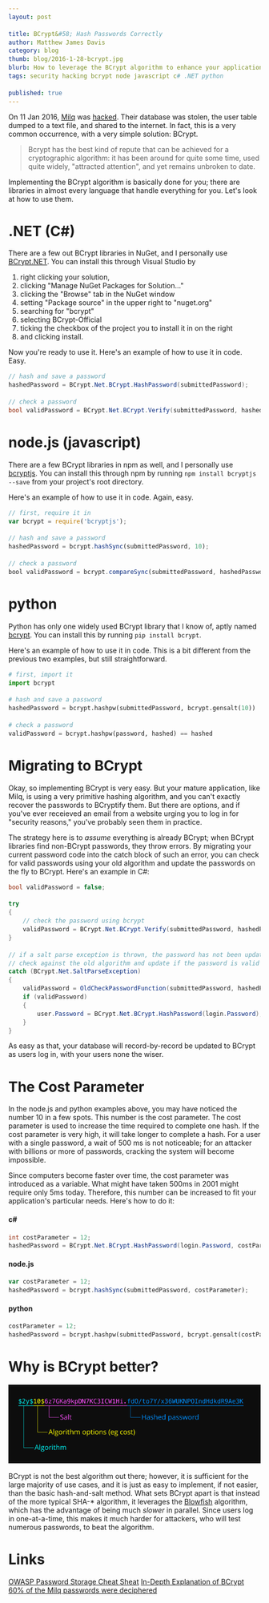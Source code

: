 ```yaml
---
layout: post

title: BCrypt&#58; Hash Passwords Correctly
author: Matthew James Davis
category: blog
thumb: blog/2016-1-28-bcrypt.jpg
blurb: How to leverage the BCrypt algorithm to enhance your application's security
tags: security hacking bcrypt node javascript c# .NET python

published: true
---
```

On 11 Jan 2016, [Milq](http://www.milq.com) was [hacked](https://twitter.com/data_siph0n/status/686070270419931136). Their database was stolen, the user table dumped to a text file, and shared to the internet. In fact, this is a very common occurrence, with a very simple solution: BCrypt. 

> Bcrypt has the best kind of repute that can be achieved for a cryptographic algorithm: it has been around for quite some time, used quite widely, "attracted attention", and yet remains unbroken to date.

Implementing the BCrypt algorithm is basically done for you; there are libraries in almost every language that handle everything for you. Let's look at how to use them.

# .NET (C#)

There are a few out BCrypt libraries in NuGet, and I personally use [BCrypt.NET](https://www.nuget.org/packages/BCrypt-Official/). You can install this through Visual Studio by

1. right clicking your solution,
2. clicking "Manage NuGet Packages for Solution..."
3. clicking the "Browse" tab in the NuGet window
4. setting "Package source" in the upper right to "nuget.org"
5. searching for "bcrypt"
6. selecting BCrypt-Official
7. ticking the checkbox of the project you to install it in on the right
8. and clicking install.

Now you're ready to use it. Here's an example of how to use it in code. Easy.

```csharp
// hash and save a password
hashedPassword = BCrypt.Net.BCrypt.HashPassword(submittedPassword);

// check a password
bool validPassword = BCrypt.Net.BCrypt.Verify(submittedPassword, hashedPassword);
```

# node.js (javascript)

There are a few BCrypt libraries in npm as well, and I personally use [bcryptjs](https://www.npmjs.com/package/bcryptjs). You can install this through npm by running `npm install bcryptjs --save` from your project's root directory. 

Here's an example of how to use it in code. Again, easy.

```javascript
// first, require it in
var bcrypt = require('bcryptjs');

// hash and save a password
hashedPassword = bcrypt.hashSync(submittedPassword, 10);

// check a password
bool validPassword = bcrypt.compareSync(submittedPassword, hashedPassword)
```

# python

Python has only one widely used BCrypt library that I know of, aptly named [bcrypt](https://pypi.python.org/pypi/bcrypt/2.0.0). You can install this by running `pip install bcrypt`.

Here's an example of how to use it in code. This is a bit different from the previous two examples, but still straightforward.

```python
# first, import it
import bcrypt

# hash and save a password
hashedPassword = bcrypt.hashpw(submittedPassword, bcrypt.gensalt(10))

# check a password
validPassword = bcrypt.hashpw(password, hashed) == hashed
```

# Migrating to BCrypt
Okay, so implementing BCrypt is very easy. But your mature application, like Milq, is using a very primitive hashing algorithm, and you can't exactly recover the passwords to BCryptify them. But there are options, and if you've ever receieved an email from a website urging you to log in for "security reasons," you've probably seen them in practice.

The strategy here is to *assume* everything is already BCrypt; when BCrypt libraries find non-BCrypt passwords, they throw errors. By migrating your current password code into the catch block of such an error, you can check for valid passwords using your old algorithm and update the passwords on the fly to BCrypt. Here's an example in C#:

```csharp
bool validPassword = false;

try
{
	// check the password using bcrypt
    validPassword = BCrypt.Net.BCrypt.Verify(submittedPassword, hashedPassword);
}

// if a salt parse exception is thrown, the password has not been updated
// check against the old algorithm and update if the password is valid
catch (BCrypt.Net.SaltParseException)
{
    validPassword = OldCheckPasswordFunction(submittedPassword, hashedPassword))
    if (validPassword) 
    {
        user.Password = BCrypt.Net.BCrypt.HashPassword(login.Password);
    }
}
```

As easy as that, your database will record-by-record be updated to BCrypt as users log in, with your users none the wiser.

# The Cost Parameter

In the node.js and python examples above, you may have noticed the number 10 in a few spots. This number is the cost parameter. The cost parameter is used to increase the time required to complete one hash. If the cost parameter is very high, it will take longer to complete a hash. For a user with a single password, a wait of 500 ms is not noticeable; for an attacker with billions or more of passwords, cracking the system will become impossible. 

Since computers become faster over time, the cost parameter was introduced as a variable. What might have taken 500ms in 2001 might require only 5ms today. Therefore, this number can be increased to fit your application's particular needs. Here's how to do it:

#### c\# 
```csharp
int costParameter = 12;
hashedPassword = BCrypt.Net.BCrypt.HashPassword(login.Password, costParameter);
```

#### node.js
```javascript
var costParameter = 12;
hashedPassword = bcrypt.hashSync(submittedPassword, costParameter);
```

#### python
```python
costParameter = 12;
hashedPassword = bcrypt.hashpw(submittedPassword, bcrypt.gensalt(costParameter));
```

# Why is BCrypt better?

![A BCrypt Hash](/images/blog/2016-1-28-bcrypt-1.png "A BCrypt Hash")

BCrypt is not the best algorithm out there; however, it is sufficient for the large majority of use cases, and it is just as easy to implement, if not easier, than the basic hash-and-salt method. What sets BCrypt apart is that instead of the more typical SHA-* algorithm, it leverages the [Blowfish](https://en.wikipedia.org/wiki/Blowfish_%28cipher%29) algorithm, which has the advantage of being much *slower* in parallel. Since users log in one-at-a-time, this makes it much harder for attackers, who will test numerous passwords, to beat the algorithm.

# Links
[OWASP Password Storage Cheat Sheat](https://www.owasp.org/index.php/Password_Storage_Cheat_Sheet)
[In-Depth Explanation of BCrypt](http://security.stackexchange.com/questions/4781/do-any-security-experts-recommend-bcrypt-for-password-storage)
[60% of the Milq passwords were deciphered](https://twitter.com/kyhwana/status/686431850441474048)